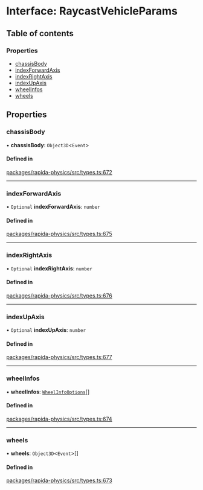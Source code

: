 # Interface: RaycastVehicleParams

## Table of contents

### Properties

- [chassisBody](RaycastVehicleParams.md#chassisbody)
- [indexForwardAxis](RaycastVehicleParams.md#indexforwardaxis)
- [indexRightAxis](RaycastVehicleParams.md#indexrightaxis)
- [indexUpAxis](RaycastVehicleParams.md#indexupaxis)
- [wheelInfos](RaycastVehicleParams.md#wheelinfos)
- [wheels](RaycastVehicleParams.md#wheels)

## Properties

### chassisBody

• **chassisBody**: `Object3D`<`Event`\>

#### Defined in

[packages/rapida-physics/src/types.ts:672](https://gitlab.com/rapidajs/rapida/-/blob/795fd7e/packages/rapida-physics/src/types.ts#L672)

___

### indexForwardAxis

• `Optional` **indexForwardAxis**: `number`

#### Defined in

[packages/rapida-physics/src/types.ts:675](https://gitlab.com/rapidajs/rapida/-/blob/795fd7e/packages/rapida-physics/src/types.ts#L675)

___

### indexRightAxis

• `Optional` **indexRightAxis**: `number`

#### Defined in

[packages/rapida-physics/src/types.ts:676](https://gitlab.com/rapidajs/rapida/-/blob/795fd7e/packages/rapida-physics/src/types.ts#L676)

___

### indexUpAxis

• `Optional` **indexUpAxis**: `number`

#### Defined in

[packages/rapida-physics/src/types.ts:677](https://gitlab.com/rapidajs/rapida/-/blob/795fd7e/packages/rapida-physics/src/types.ts#L677)

___

### wheelInfos

• **wheelInfos**: [`WheelInfoOptions`](WheelInfoOptions.md)[]

#### Defined in

[packages/rapida-physics/src/types.ts:674](https://gitlab.com/rapidajs/rapida/-/blob/795fd7e/packages/rapida-physics/src/types.ts#L674)

___

### wheels

• **wheels**: `Object3D`<`Event`\>[]

#### Defined in

[packages/rapida-physics/src/types.ts:673](https://gitlab.com/rapidajs/rapida/-/blob/795fd7e/packages/rapida-physics/src/types.ts#L673)
